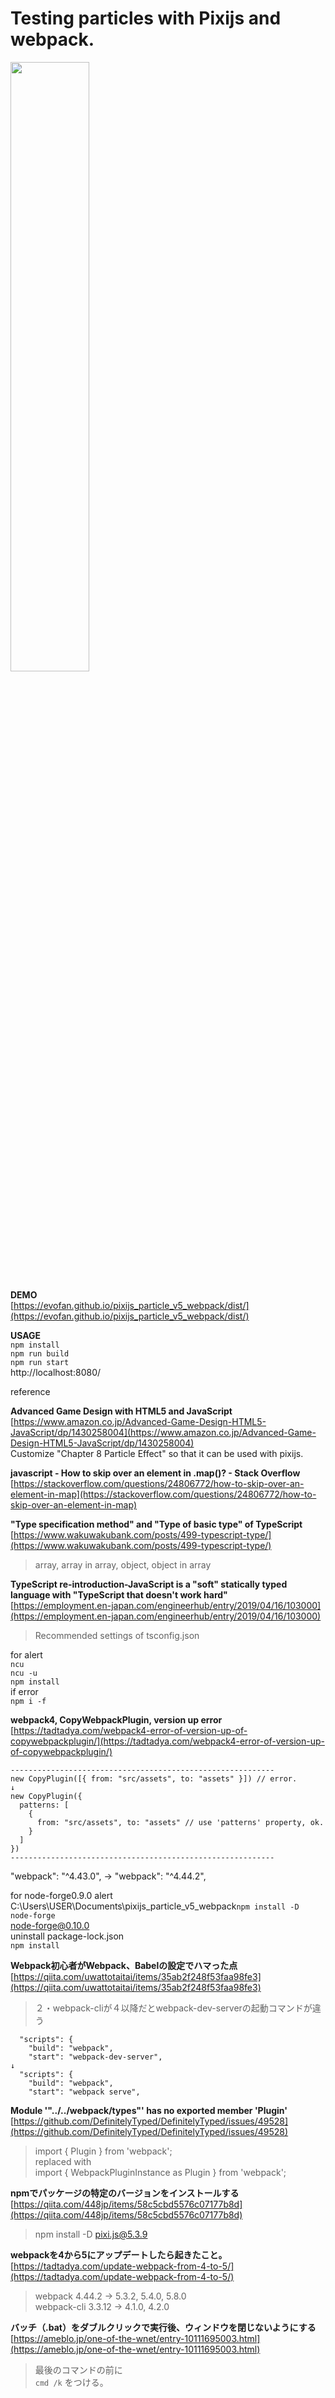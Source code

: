 # Testing particles with Pixijs and webpack.  

<img src="https://evofan.github.io/pixijs_particle_v5_webpack/pic_screenshot_spark.jpg" width="50%">  

**DEMO**  
[https://evofan.github.io/pixijs_particle_v5_webpack/dist/](https://evofan.github.io/pixijs_particle_v5_webpack/dist/)  

**USAGE**  
`npm install`  
`npm run build`  
`npm run start`  
http://localhost:8080/

reference  

**Advanced Game Design with HTML5 and JavaScript**  
[https://www.amazon.co.jp/Advanced-Game-Design-HTML5-JavaScript/dp/1430258004](https://www.amazon.co.jp/Advanced-Game-Design-HTML5-JavaScript/dp/1430258004)  
Customize "Chapter 8 Particle Effect" so that it can be used with pixijs.  

**javascript - How to skip over an element in .map()? - Stack Overflow**  
[https://stackoverflow.com/questions/24806772/how-to-skip-over-an-element-in-map](https://stackoverflow.com/questions/24806772/how-to-skip-over-an-element-in-map)  

**"Type specification method" and "Type of basic type" of TypeScript**  
[https://www.wakuwakubank.com/posts/499-typescript-type/](https://www.wakuwakubank.com/posts/499-typescript-type/)  
>array, array in array, object, object in array  

**TypeScript re-introduction-JavaScript is a "soft" statically typed language with "TypeScript that doesn't work hard"**    
[https://employment.en-japan.com/engineerhub/entry/2019/04/16/103000](https://employment.en-japan.com/engineerhub/entry/2019/04/16/103000)  
>Recommended settings of tsconfig.json  

for alert  
`ncu`  
`ncu -u`  
`npm install`  
if error  
`npm i -f`  

**webpack4, CopyWebpackPlugin, version up error**    
[https://tadtadya.com/webpack4-error-of-version-up-of-copywebpackplugin/](https://tadtadya.com/webpack4-error-of-version-up-of-copywebpackplugin/)   

```
-----------------------------------------------------------  
new CopyPlugin([{ from: "src/assets", to: "assets" }]) // error.
↓
new CopyPlugin({
  patterns: [
    {
      from: "src/assets", to: "assets" // use 'patterns' property, ok.
    }
  ]
})
-----------------------------------------------------------
```
"webpack": "^4.43.0", -> "webpack": "^4.44.2",  

for node-forge0.9.0 alert  
C:\Users\USER\Documents\pixijs_particle_v5_webpack`npm install -D node-forge`  
node-forge@0.10.0  
uninstall package-lock.json  
`npm install`  

**Webpack初心者がWebpack、Babelの設定でハマった点**  
[https://qiita.com/uwattotaitai/items/35ab2f248f53faa98fe3](https://qiita.com/uwattotaitai/items/35ab2f248f53faa98fe3)  
>２・webpack-cliが４以降だとwebpack-dev-serverの起動コマンドが違う
```
  "scripts": {
    "build": "webpack",
    "start": "webpack-dev-server",
↓
  "scripts": {
    "build": "webpack",
    "start": "webpack serve",
```

**Module '"../../webpack/types"' has no exported member 'Plugin'**  
[https://github.com/DefinitelyTyped/DefinitelyTyped/issues/49528](https://github.com/DefinitelyTyped/DefinitelyTyped/issues/49528)  
>import { Plugin } from 'webpack';  
>replaced with  
>import { WebpackPluginInstance as Plugin } from 'webpack';  

**npmでパッケージの特定のバージョンをインストールする**  
[https://qiita.com/448jp/items/58c5cbd5576c07177b8d](https://qiita.com/448jp/items/58c5cbd5576c07177b8d)  
>npm install -D pixi.js@5.3.9  

**webpackを4から5にアップデートしたら起きたこと。**  
[https://tadtadya.com/update-webpack-from-4-to-5/](https://tadtadya.com/update-webpack-from-4-to-5/)  
>webpack	4.44.2 -> 5.3.2, 5.4.0, 5.8.0  
>webpack-cli 3.3.12 -> 4.1.0, 4.2.0  

**バッチ（.bat）をダブルクリックで実行後、ウィンドウを閉じないようにする**  
[https://ameblo.jp/one-of-the-wnet/entry-10111695003.html](https://ameblo.jp/one-of-the-wnet/entry-10111695003.html)  
>最後のコマンドの前に  
`cmd /k`
>をつける。  
